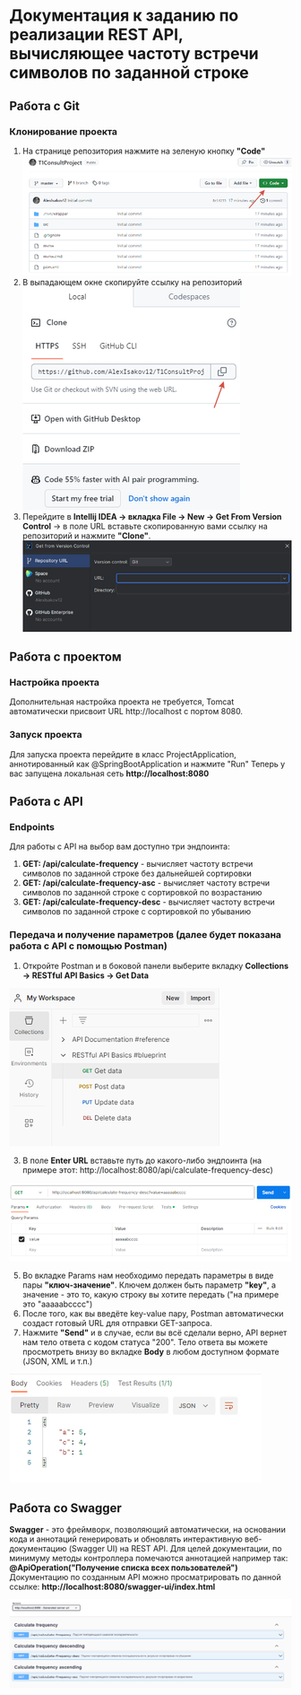 # Документация к заданию по реализации REST API, вычисляющее частоту встречи символов по заданной строке
## Работа с Git 
### Клонирование проекта
1. На странице репозитория нажмите на зеленую кнопку **"Code"**
![](src/main/resources/static/images/select-code.png)
3. В выпадающем окне скопируйте ссылку на репозиторий
![](src/main/resources/static/images/copy-link.png)
4. Перейдите в **Intellij IDEA -> вкладка File -> New -> Get From Version Control** -> в поле URL вставьте скопированную вами ссылку на репозиторий и нажмите **"Clone"**.
![](src/main/resources/static/images/get-from-version-control.png)

## Работа с проектом
### Настройка проекта
Дополнительная настройка проекта не требуется, Tomcat автоматически присвоит URL http://localhost с портом 8080.
### Запуск проекта
Для запуска проекта перейдите в класс ProjectApplication, аннотированный как @SpringBootApplication и нажмите "Run"
Теперь у вас запущена локальная сеть **http://localhost:8080**

## Работа с API
### Endpoints
Для работы с API на выбор вам доступно три эндпоинта:
1. **GET: /api/calculate-frequency** - вычисляет частоту встречи символов по заданной строке без дальнейшей сортировки
2. **GET: /api/calculate-frequency-asc** - вычисляет частоту встречи символов по заданной строке с сортировкой по возрастанию
3. **GET: /api/calculate-frequency-desc** - вычисляет частоту встречи символов по заданной строке с сортировкой по убыванию

### Передача и получение параметров (далее будет показана работа с API с помощью Postman)
1. Откройте Postman и в боковой панели выберите вкладку **Collections -> RESTful API Basics -> Get Data**
   
![](src/main/resources/static/images/collections-getdata.png)

3. В поле **Enter URL** вставьте путь до какого-либо эндпоинта (на примере этот: http://localhost:8080/api/calculate-frequency-desc)
   
![](src/main/resources/static/images/enterurl-keyvalue.png)

5. Во вкладке Params нам необходимо передать параметры в виде пары **"ключ-значение"**. Ключем должен быть параметр **"key"**, а значение - это то, какую строку вы хотите передать ("на примере это "aaaaabcccc")
6. После того, как вы введёте key-value пару, Postman автоматически создаст готовый URL для отправки GET-запроса.
7. Нажмите **"Send"** и в случае, если вы всё сделали верно, API вернет нам тело ответа с кодом статуса "200". Тело ответа вы можете просмотреть внизу во вкладке **Body** в любом доступном формате (JSON, XML и т.п.)
   
![](src/main/resources/static/images/response-body.png)

## Работа со Swagger
**Swagger** - это фреймворк, позволяющий автоматически, на основании кода и аннотаций генерировать и обновлять интерактивную веб-документацию (Swagger UI) на REST API.
Для целей документации, по минимуму методы контроллера помечаются аннотацией например так: **@ApiOperation("Получение списка всех пользователей")**
Документацию по созданным API можно просматрировать по данной ссылке: **http://localhost:8080/swagger-ui/index.html**

![](src/main/resources/static/images/swagger.png)
